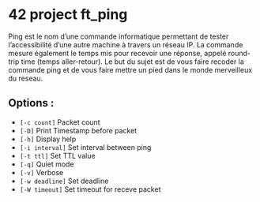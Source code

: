 # 42 project ft_ping

Ping est le nom d’une commande informatique permettant de tester l’accessibilité
d’une autre machine à travers un réseau IP. La commande mesure également le temps
mis pour recevoir une réponse, appelé round-trip time (temps aller-retour).
Le but du sujet est de vous faire recoder la commande ping et de vous faire mettre
un pied dans le monde merveilleux du reseau.

## Options :

* `[-c count]` Packet count
* `[-D]` Print Timestamp before packet
* `[-h]` Display help
* `[-i interval]` Set interval between ping
* `[-t ttl]` Set TTL value
* `[-q]` Quiet mode
* `[-v]` Verbose
* `[-w deadline]` Set deadline
* `[-W timeout]` Set timeout for receve packet
